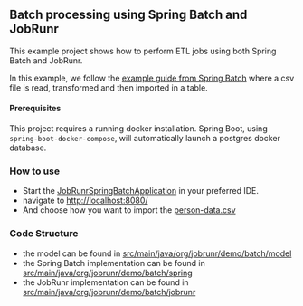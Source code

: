 ## Batch processing using Spring Batch and JobRunr

This example project shows how to perform ETL jobs using both Spring Batch and JobRunr.

In this example, we follow the [example guide from Spring Batch](https://spring.io/guides/gs/batch-processing) where 
a csv file is read, transformed and then imported in a table.

#### Prerequisites
This project requires a running docker installation. Spring Boot, using `spring-boot-docker-compose`, will automatically launch a postgres docker database. 


### How to use
- Start the [JobRunrSpringBatchApplication](src/main/java/org/jobrunr/demo/batch/JobRunrSpringBatchApplication.java) in your preferred IDE.
- navigate to [http://localhost:8080/](http://localhost:8080/)
- And choose how you want to import the [person-data.csv](src/main/resources/person-data.csv)
  

### Code Structure
- the model can be found in [src/main/java/org/jobrunr/demo/batch/model](src/main/java/org/jobrunr/demo/batch/model)
- the Spring Batch implementation can be found in [src/main/java/org/jobrunr/demo/batch/spring](src/main/java/org/jobrunr/demo/batch/spring)
- the JobRunr implementation can be found in [src/main/java/org/jobrunr/demo/batch/jobrunr](src/main/java/org/jobrunr/demo/batch/jobrunr)

